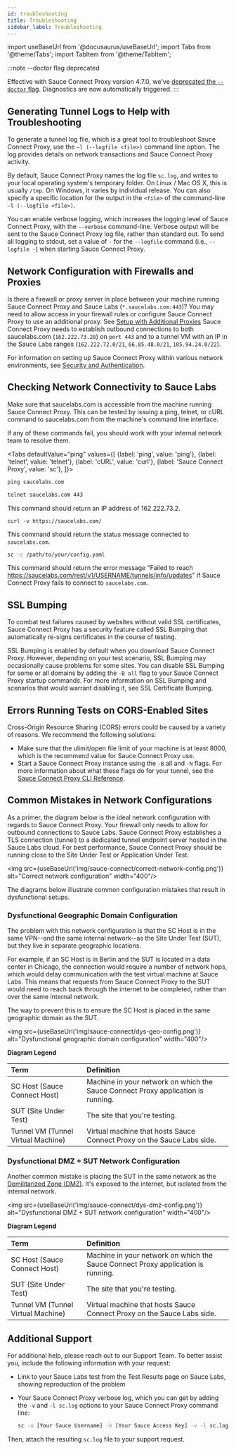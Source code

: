```yaml
---
id: troubleshooting
title: Troubleshooting
sidebar_label: Troubleshooting
---
```

import useBaseUrl from '@docusaurus/useBaseUrl';
import Tabs from '@theme/Tabs';
import TabItem from '@theme/TabItem';

:::note --doctor flag deprecated

Effective with Sauce Connect Proxy version 4.7.0, we've [deprecated the `--doctor` flag](https://changelog.saucelabs.com/en/sauce-connect-proxy-version-30JTvzO0F). Diagnostics are now automatically triggered.
:::


## Generating Tunnel Logs to Help with Troubleshooting

To generate a tunnel log file, which is a great tool to troubleshoot Sauce Connect Proxy, use the `–l (--logfile <file>)` command line option. The log provides details on network transactions and Sauce Connect Proxy activity.

By default, Sauce Connect Proxy names the log file `sc.log`, and writes to your local operating system's temporary folder. On Linux / Mac OS X, this is usually `/tmp`. On Windows, it varies by individual release. You can also specify a specific location for the output in the `<file>` of the command-line  `–l (--logfile <file>)`.

You can enable verbose logging, which increases the logging level of Sauce Connect Proxy, with the `--verbose` command-line. Verbose output will be sent to the Sauce Connect Proxy log file, rather than standard out. To send all logging to stdout, set a value of `-` for the `--logfile` command (i.e., `--logfile -`) when starting Sauce Connect Proxy.


## Network Configuration with Firewalls and Proxies

Is there a firewall or proxy server in place between your machine running Sauce Connect Proxy and Sauce Labs (`*.saucelabs.com:443`)? You may need to allow access in your firewall rules or configure Sauce Connect Proxy to use an additional proxy. See [Setup with Additional Proxies](/secure-connections/sauce-connect/setup-configuration/additional-proxies)
Sauce Connect Proxy needs to establish outbound connections to both saucelabs.com (`162.222.73.28`) on `port 443` and to a tunnel VM with an IP in the Sauce Labs ranges (`162.222.72.0/21`, `66.85.48.0/21`, `185.94.24.0/22`).

For information on setting up Sauce Connect Proxy within various network environments, see [Security and Authentication](/secure-connections/sauce-connect/security-authentication).


## Checking Network Connectivity to Sauce Labs

Make sure that saucelabs.com is accessible from the machine running Sauce Connect Proxy. This can be tested by issuing a ping, telnet, or cURL command to saucelabs.com from the machine's command line interface.

If any of these commands fail, you should work with your internal network team to resolve them.

<Tabs
  defaultValue="ping"
  values={[
    {label: 'ping', value: 'ping'},
    {label: 'telnet', value: 'telnet'},
    {label: 'cURL', value: 'curl'},
    {label: 'Sauce Connect Proxy', value: 'sc'},  ]}>

<TabItem value="ping">

```bash
ping saucelabs.com
```

</TabItem>

<TabItem value="telnet">

```bash
telnet saucelabs.com 443
```

This command should return an IP address of 162.222.73.2.

</TabItem>

<TabItem value="curl">

```curl
curl -v https://saucelabs.com/
```

This command should return the status message connected to `saucelabs.com`.

</TabItem>

<TabItem value="sc">

```bash
sc -c /path/to/your/config.yaml
```

This command should return the error message "Failed to reach https://saucelabs.com/rest/v1/USERNAME/tunnels/info/updates" if Sauce Connect Proxy fails to connect to `saucelabs.com`.

</TabItem>
</Tabs>


## SSL Bumping

To combat test failures caused by websites without valid SSL certificates, Sauce Connect Proxy has a security feature called SSL Bumping that automatically re-signs certificates in the course of testing.

SSL Bumping is enabled by default when you download Sauce Connect Proxy. However, depending on your test scenario, SSL Bumping may occasionally cause problems for some sites. You can disable SSL Bumping for some or all domains by adding the `-B all` flag to your Sauce Connect Proxy startup commands. For more information on SSL Bumping and scenarios that would warrant disabling it, see SSL Certificate Bumping.

## Errors Running Tests on CORS-Enabled Sites
Cross-Origin Resource Sharing (CORS) errors could be caused by a variety of reasons. We recommend the following solutions:

* Make sure that the ulimit/open file limit of your machine is at least 8000, which is the recommend value for Sauce Connect Proxy use.
* Start a Sauce Connect Proxy instance using the `-B` all and `-N` flags. For more information about what these flags do for your tunnel, see the [Sauce Connect Proxy CLI Reference](/dev/cli/sauce-connect-proxy).


## Common Mistakes in Network Configurations

As a primer, the diagram below is the ideal network configuration with regards to Sauce Connect Proxy. Your firewall only needs to allow for outbound connections to Sauce Labs. Sauce Connect Proxy establishes a TLS connection (tunnel) to a dedicated tunnel endpoint server hosted in the Sauce Labs cloud. For best performance, Sauce Connect Proxy should be running close to the Site Under Test or Application Under Test.

<img src={useBaseUrl('img/sauce-connect/correct-network-config.png')} alt="Correct network configuration" width="400"/>

The diagrams below illustrate common configuration mistakes that result in dysfunctional setups.


### Dysfunctional Geographic Domain Configuration

The problem with this network configuration is that the SC Host is in the same VPN--and the same internal network--as the Site Under Test (SUT), but they live in separate geographic locations.

For example, if an SC Host is in Berlin and the SUT is located in a data center in Chicago, the connection would require a number of network hops, which would delay communication with the test virtual machine at Sauce Labs. This means that requests from Sauce Connect Proxy to the SUT would need to reach back through the internet to be completed, rather than over the same internal network.

The way to prevent this is to ensure the SC Host is placed in the same geographic domain as the SUT.

<img src={useBaseUrl('img/sauce-connect/dys-geo-config.png')} alt="Dysfunctional geographic domain configuration" width="400"/>

**Diagram Legend**

| Term | Definition |
| :--- | :--- |
| SC Host (Sauce Connect Host) | Machine in your network on which the Sauce Connect Proxy application is running. |
| SUT (Site Under Test) | The site that you're testing. |
| Tunnel VM (Tunnel Virtual Machine) | Virtual machine that hosts Sauce Connect Proxy on the Sauce Labs side. |

### Dysfunctional DMZ + SUT Network Configuration
Another common mistake is placing the SUT in the same network as the [Demilitarized Zone (DMZ)](https://en.wikipedia.org/wiki/DMZ_(computing)). It's exposed to the internet, but isolated from the internal network.

<img src={useBaseUrl('img/sauce-connect/dys-dmz-config.png')} alt="Dysfunctional DMZ + SUT network configuration" width="400"/>

**Diagram Legend**

| Term | Definition |
| :--- | :--- |
| SC Host (Sauce Connect Host) | Machine in your network on which the Sauce Connect Proxy application is running. |
| SUT (Site Under Test) | The site that you're testing. |
| Tunnel VM (Tunnel Virtual Machine) | Virtual machine that hosts Sauce Connect Proxy on the Sauce Labs side. |


## Additional Support

For additional help, please reach out to our Support Team. To better assist you, include the following information with your request:

* Link to your Sauce Labs test from the Test Results page on Sauce Labs, showing reproduction of the problem
* Your Sauce Connect Proxy verbose log, which you can get by adding the `-v` and `-l sc.log` options to your Sauce Connect Proxy command line:

  ```bash
  sc -u [Your Sauce Username] -k [Your Sauce Access Key] -v -l sc.log
  ```

Then, attach the resulting `sc.log` file to your support request.
